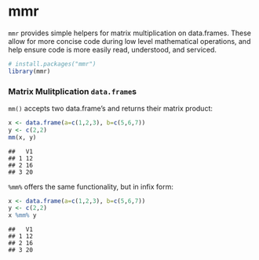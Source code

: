 
# mmr

`mmr` provides simple helpers for matrix multiplication on data.frames.
These allow for more concise code during low level mathematical
operations, and help ensure code is more easily read, understood, and
serviced.

``` r
# install.packages("mmr")
library(mmr)
```

### Matrix Mulitplication `data.frame`s

`mm()` accepts two data.frame’s and returns their matrix product:

``` r
x <- data.frame(a=c(1,2,3), b=c(5,6,7))
y <- c(2,2)
mm(x, y)
```

    ##   V1
    ## 1 12
    ## 2 16
    ## 3 20

`%mm%` offers the same functionality, but in infix form:

``` r
x <- data.frame(a=c(1,2,3), b=c(5,6,7))
y <- c(2,2)
x %mm% y
```

    ##   V1
    ## 1 12
    ## 2 16
    ## 3 20
